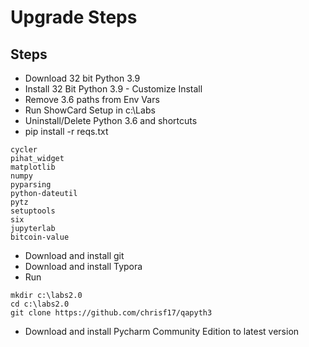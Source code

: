 # Upgrade Steps

## Steps

* Download 32 bit Python 3.9
* Install 32 Bit Python 3.9 - Customize Install
* Remove 3.6 paths from Env Vars
* Run ShowCard Setup in c:\Labs
* Uninstall/Delete Python 3.6 and shortcuts
* pip install -r reqs.txt
```
cycler
pihat_widget
matplotlib
numpy
pyparsing
python-dateutil
pytz
setuptools
six
jupyterlab
bitcoin-value
```
* Download and install git
* Download and install Typora
* Run
```
mkdir c:\labs2.0
cd c:\labs2.0
git clone https://github.com/chrisf17/qapyth3
```
* Download and install Pycharm Community Edition to latest version
